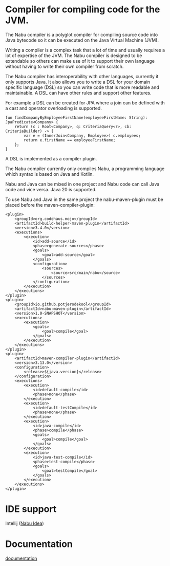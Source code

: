 # Compiler for compiling code for the JVM.

The Nabu compiler is a polyglot compiler for compiling source code into Java bytecode so it can be executed on the Java Virtual Machine (JVM).

Writing a compiler is a complex task that a lot of time and usually requires a lot of expertise of the JVM.
The Nabu compiler is designed to be extendable so others can make use of it to support their own language
without having to write their own compiler from scratch.

The Nabu compiler has interoperability with other languages, currently it only supports Java.
It also allows you to write a DSL for your domain specific language (DSL) so you can write code that is more readable and maintainable.
A DSL can have other rules and support other features.

For example a DSL can be created for JPA where a join can be defined with a cast
and operator overloading is supported.

    fun findCompanyByEmployeeFirstName(employeeFirstName: String): JpaPredicate<Company> {
        return (c : Root<Company>, q: CriteriaQuery<?>, cb: CriteriaBuilder) -> {
            var e = (InnerJoin<Company, Employee>) c.employees;
            return e.firstName == employeeFirstName;
        };
    }

A DSL is implemented as a compiler plugin.

The Nabu compiler currently only compiles Nabu, a programming language which syntax is based on Java and Kotlin.

Nabu and Java can be mixed in one project
and Nabu code can call Java code and vice versa.
Java 20 is supported.

To use Nabu and Java in the same project the nabu-maven-plugin must be placed before the maven-compiler-plugin:

    <plugin>
        <groupId>org.codehaus.mojo</groupId>
        <artifactId>build-helper-maven-plugin</artifactId>
        <version>3.4.0</version>
        <executions>
            <execution>
                <id>add-source</id>
                <phase>generate-sources</phase>
                <goals>
                    <goal>add-source</goal>
                </goals>
                <configuration>
                    <sources>
                        <source>src/main/nabu</source>
                    </sources>
                </configuration>
            </execution>
        </executions>
    </plugin>
    <plugin>
        <groupId>io.github.potjerodekool</groupId>
        <artifactId>nabu-maven-plugin</artifactId>
        <version>1.0-SNAPSHOT</version>
        <executions>
            <execution>
                <goals>
                    <goal>compile</goal>
                </goals>
            </execution>
        </executions>
    </plugin>
    <plugin>
        <artifactId>maven-compiler-plugin</artifactId>
        <version>3.13.0</version>
        <configuration>
            <release>${java.version}</release>
        </configuration>
        <executions>
            <execution>
                <id>default-compile</id>
                <phase>none</phase>
            </execution>
            <execution>
                <id>default-testCompile</id>
                <phase>none</phase>
            </execution>
            <execution>
                <id>java-compile</id>
                <phase>compile</phase>
                <goals>
                    <goal>compile</goal>
                </goals>
            </execution>
            <execution>
                <id>java-test-compile</id>
                <phase>test-compile</phase>
                <goals>
                    <goal>testCompile</goal>
                </goals>
            </execution>
        </executions>
    </plugin>

# IDE support

Intellij ([Nabu Idea](https://github.com/potjerodekool/nabu-idea))

# Documentation
[documentation](docs/index.html)
